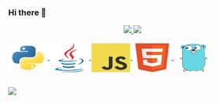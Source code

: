 ### Hi there 👋

<div align="center">
  <a href="https://github.com/FelipeSantos194"> 
  <img width="48%" src="https://github-readme-stats.vercel.app/api?username=FelipeSantos194&show_icons=true&theme=dark&include_all_commits=true&count_private=true">
  <img width="48%" src="https://github-readme-stats.vercel.app/api/top-langs/?username=FelipeSantos194&layout=compact&langs_count=7&theme=dark">
</div>
<div style="display: inline_block"><br>
<img align="center" alt="kF-Python" height="60" width="80" src="https://raw.githubusercontent.com/devicons/devicon/master/icons/python/python-original.svg">
<img align="center" alt="kF-Python" height="60" width="80" src="https://raw.githubusercontent.com/devicons/devicon/master/icons/java/java-original.svg">
<img align="center" alt="kF-Python" height="60" width="80" src="https://raw.githubusercontent.com/devicons/devicon/master/icons/javascript/javascript-original.svg">
<img align="center" alt="kF-Python" height="60" width="80" src="https://raw.githubusercontent.com/devicons/devicon/master/icons/html5/html5-original.svg">
<img align="center" alt="kF-Python" height="60" width="80" src="https://raw.githubusercontent.com/devicons/devicon/master/icons/go/go-original.svg">         
</div>

##

<div>
<a href="https://instagram.com/lfelipe_santos00" target="_blank"><img src="https://img.shields.io/badge/-Instagram-%23E4405F?style=for-the-badge&logo=instagram&logoColor=white" target="_blank"></a>
</div>
